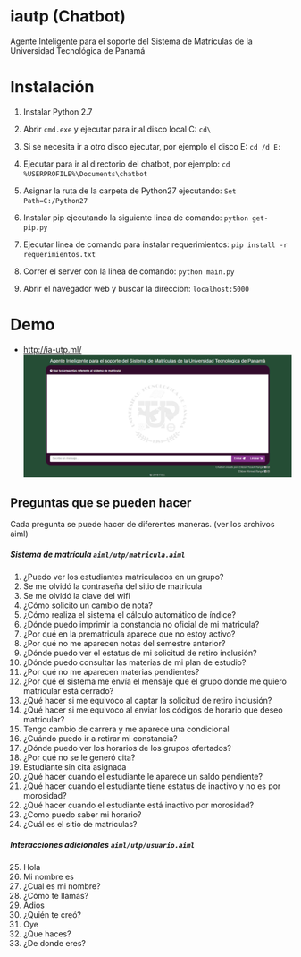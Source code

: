 # iautp (Chatbot)
Agente Inteligente para el soporte del Sistema de Matrículas de la Universidad Tecnológica de Panamá
# Instalación
1.	Instalar Python 2.7

2.	Abrir `cmd.exe` y ejecutar para ir al disco local C: `cd\`

3.	Si se necesita ir a otro disco ejecutar, por ejemplo el disco E: `cd /d E:`

4.	Ejecutar para ir al directorio del chatbot, por ejemplo: `cd %USERPROFILE%\Documents\chatbot`

5. 	Asignar la ruta de la carpeta de Python27 ejecutando:	`Set Path=C:/Python27`

6. 	Instalar pip ejecutando la siguiente linea de comando:	`python get-pip.py`

7. 	Ejecutar linea de comando para instalar requerimientos:	`pip install -r requerimientos.txt`

8. 	Correr el server con la linea de comando: `python main.py`

9.	Abrir el navegador web y buscar la direccion: `localhost:5000`
# Demo
- http://ia-utp.ml/
![Demo](https://raw.githubusercontent.com/Yizack/iautp/master/Captura1.png)

## Preguntas que se pueden hacer 
Cada pregunta se puede hacer de diferentes maneras. (ver los archivos aiml)
##### Sistema de matrícula `aiml/utp/matricula.aiml`
1.	¿Puedo ver los estudiantes matriculados en un grupo?
2.	Se me olvidó la contraseña del sitio de matricula
3.	Se me olvidó la clave del wifi
4.	¿Cómo solicito un cambio de nota?
5.	¿Cómo realiza el sistema el cálculo automático de índice?
6.	¿Dónde puedo imprimir la constancia no oficial de mi matricula?
7.	¿Por qué en la prematricula aparece que no estoy activo?
8.	¿Por qué no me aparecen notas del semestre anterior?
9.	¿Dónde puedo ver el estatus de mi solicitud de retiro inclusión?
10.	¿Dónde puedo consultar las materias de mi plan de estudio?
11.	¿Por qué no me aparecen materias pendientes?
12.	¿Por qué el sistema me envía el mensaje que el grupo donde me quiero matricular está cerrado?
13.	¿Qué hacer si me equivoco al captar la solicitud de retiro inclusión?
14.	¿Qué hacer si me equivoco al enviar los códigos de horario que deseo matricular?
15.	Tengo cambio de carrera y me aparece una condicional
16.	¿Cuándo puedo ir a retirar mi constancia?
17.	¿Dónde puedo ver los horarios de los grupos ofertados?
18.	¿Por qué no se le generó cita?
19.	Estudiante sin cita asignada
20.	¿Qué hacer cuando el estudiante le aparece un saldo pendiente?
21.	¿Qué hacer cuando el estudiante tiene estatus de inactivo y no es por morosidad?
22.	¿Qué hacer cuando el estudiante está inactivo por morosidad?
23.	¿Como puedo saber mi horario?
24.	¿Cuál es el sitio de matrículas?
##### Interacciones adicionales `aiml/utp/usuario.aiml`
25. Hola
26. Mi nombre es
27. ¿Cual es mi nombre?
28. ¿Cómo te llamas?
29. Adios
30. ¿Quién te creó?
31. Oye
32. ¿Que haces?
33. ¿De donde eres?
